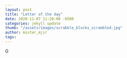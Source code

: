 ```yaml
---
layout: post
title: "Letter of the day"
date: 2020-11-07 11:20:00 -0500
categories: jekyll update
thumb: "/assets/images/scrabble_blocks_scrambled.jpg"
author: mister_mjir
tags:
---
```

G

